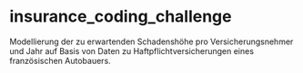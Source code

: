 # insurance_coding_challenge
Modellierung der zu erwartenden Schadenshöhe pro Versicherungsnehmer und Jahr auf Basis von Daten zu Haftpflichtversicherungen eines französischen Autobauers.
